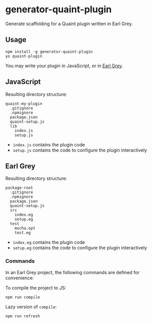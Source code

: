
# generator-quaint-plugin

Generate scaffolding for a Quaint plugin written in Earl Grey.


## Usage

    npm install -g generator-quaint-plugin
    yo quaint-plugin

You may write your plugin in JavaScript, or in
[Earl Grey](http://earl-grey.io).


## JavaScript 

Resulting directory structure:

    quaint-my-plugin
      .gitignore
      .npmignore
      package.json
      quaint-setup.js
      lib
        index.js
        setup.js

* `index.js` contains the plugin code
* `setup.js` contains the code to configure the plugin interactively


## Earl Grey

Resulting directory structure:

    package-root
      .gitignore
      .npmignore
      package.json
      quaint-setup.js
      src
        index.eg
        setup.eg
      test
        mocha.opt
        test.eg

* `index.eg` contains the plugin code
* `setup.eg` contains the code to configure the plugin interactively


### Commands

In an Earl Grey project, the following commands are defined for
convenience:

To compile the project to JS:

    npm run compile

Lazy version of `compile`:

    npm run refresh

